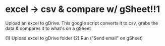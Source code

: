 # excel -> csv & compare w/ gSheet!!1
Upload an excel to gDrive. This google script converts it to csv, grabs the data &amp; compares it to what's on a gSheet


(1) Upload excel to gDrive folder
(2) Run ("Send email" on gSheet)
